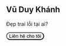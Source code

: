 <!DOCTYPE html>
<html lang="en">
<head>
    <meta charset="UTF-8">
    <meta http-equiv="X-UA-Compatible" content="IE=edge">
    <meta name="viewport" content="width=device-width, initial-scale=1.0">
    <title>Profile của Vũ Duy Khánh</title>
    <link rel="stylesheet" href="https://cdnjs.cloudflare.com/ajax/libs/font-awesome/6.2.0/css/all.min.css">
    <link rel="stylesheet" href="hi.css">
</head>
<body>
    <div class="card">
        <div class="card_img">
            <img src="https://res.cloudinary.com/dbftvzins/image/upload/v1681483151/IMG_20230414_184003_zjtbai.jpg" alt="">
        </div>
        <h2>Vũ Duy Khánh</h2>
        <p>Đẹp trai lỗi tại ai?</p>
        <div class="card_social">
            <a href="fb.com">
            		<a target="_black" href="https://www.facebook.com/profile.php?id=100086886524200&mibextid=ZbWKwL"> <i class="fab fa-facebook-f"></i> </a> 
    <a target="_black" href="https://www.tiktok.com/@dy52c6gwr192?_t=8bTi99JOnuU&_r=1/"> <i class="fab fa-tiktok"></i> </a> 
    <a target="_black" href="https://www.instagram.com/duykhanh/"> <i class="fa-brands fa-instagram"></i> </a> 
   </div> 
   <div> 
    <a target="_blank" href="https://m.me/"><button style="border-radius: 30px;">Liên hệ cho tôi</button></a> 
   </div> 
  </div> 
 </body>
</html>
                

